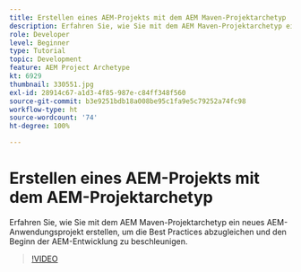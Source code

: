 ```yaml
---
title: Erstellen eines AEM-Projekts mit dem AEM Maven-Projektarchetyp
description: Erfahren Sie, wie Sie mit dem AEM Maven-Projektarchetyp ein neues AEM-Anwendungsprojekt erstellen, um die Best Practices abzugleichen und den Beginn der AEM-Entwicklung zu beschleunigen.
role: Developer
level: Beginner
type: Tutorial
topic: Development
feature: AEM Project Archetype
kt: 6929
thumbnail: 330551.jpg
exl-id: 28914c67-a1d3-4f85-987e-c84ff348f560
source-git-commit: b3e9251bdb18a008be95c1fa9e5c79252a74fc98
workflow-type: ht
source-wordcount: '74'
ht-degree: 100%

---
```


# Erstellen eines AEM-Projekts mit dem AEM-Projektarchetyp

Erfahren Sie, wie Sie mit dem AEM Maven-Projektarchetyp ein neues AEM-Anwendungsprojekt erstellen, um die Best Practices abzugleichen und den Beginn der AEM-Entwicklung zu beschleunigen.

>[!VIDEO](https://video.tv.adobe.com/v/330551?quality=12&learn=on)
